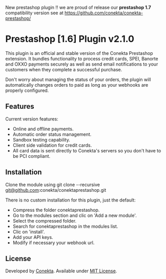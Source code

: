 New prestashop plugin !!
we are proud of release our  **prestashop 1.7** compatibility version
see at https://github.com/conekta/conekta-prestashop/

Prestashop [1.6] Plugin v2.1.0
=======================
This plugin is an official and stable version of the Conekta Prestashop extension. It bundles functionality to process credit cards, SPEI, Banorte and OXXO payments securely as well as send email notifications to your customers when they complete a successful purchase.

Don't worry about managing the status of your orders, the plugin will automatically changes orders to paid as long as your webhooks are properly configured.

Features
--------
Current version features:

* Online and offline payments.
* Automatic order status management.
* Sandbox testing capability.
* Client side validation for credit cards.
* All card data is sent directly to Conekta's servers so you don't have to be PCI compliant.

Installation
-----------

  Clone the module using git clone --recursive git@github.com:conekta/conektaprestashop.git

There is no custom installation for this plugin, just the default:

  * Compress the folder conektaprestashop.
  * Go to the modules section and clic on 'Add a new module'.
  * Select the compressed folder.
  * Search for conektaprestashop in the modules list.
  * Clic on 'install'.
  * Add your API keys.
  * Modify if necessary your webhook url.

License
-------
Developed by [Conekta](https://www.conekta.io). Available under [MIT License](LICENSE).
